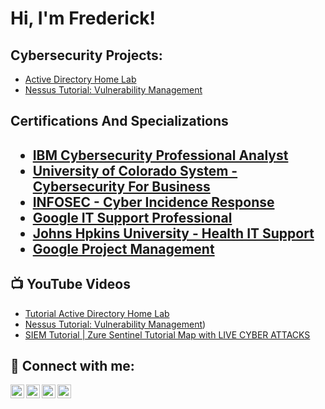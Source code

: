 <h1>Hi, I'm Frederick! </h1>

<h2> Cybersecurity Projects:</h2>

- [Active Directory Home Lab](https://github.com/joshmadakor1/Algorithms-Practice)
- [Nessus Tutorial: Vulnerability Management](https://github.com/joshmadakor1/Algorithms-Practice)

<h2> Certifications And Specializations<h2>

- [IBM Cybersecurity Professional Analyst](https://coursera.org/share/b7682793c4bb6426ece74bdaad6801ef) 
- [University of Colorado System - Cybersecurity For Business](https://coursera.org/share/fe74f9bb1ed8dae2bdf59727699ef584)    
- [INFOSEC - Cyber Incidence Response](https://coursera.org/share/1906e72cf58cc0ff9ecc9eac376b8cfa)  
- [Google IT Support Professional](https://coursera.org/share/3481589d829e25f0be5d814801cdee72)
- [Johns Hpkins University - Health IT Support](https://coursera.org/share/464a4edcc542a9b36df32925a8d17395)
- [Google Project Management](https://coursera.org/share/dc23030944f4055bc5517ba8486cf535)  
  


<h2>📺 YouTube Videos</h2>

- [Tutorial Active Directory Home Lab](https://youtu.be/FQ9fVHFAJJk)
- [Nessus Tutorial: Vulnerability Management](https://www.youtube.com/watch?v=Wdg1K-HEVsk&t=161s))
- [SIEM Tutorial | Zure Sentinel Tutorial Map with LIVE CYBER ATTACKS](https://youtu.be/sPZkLICFegg)


<h2> 🤳 Connect with me:</h2>

[<img align="left" alt="FrederickOPPONGAMANKWAAH | YouTube" width="22px" src="https://cdn.jsdelivr.net/npm/simple-icons@v3/icons/youtube.svg" />][youtube]
[<img align="left" alt="FrederickOppongAmankwah | Twitter" width="22px" src="https://cdn.jsdelivr.net/npm/simple-icons@v3/icons/twitter.svg" />][twitter]
[<img align="left" alt="FrederickOppongAmankwah | LinkedIn" width="22px" src="https://cdn.jsdelivr.net/npm/simple-icons@v3/icons/linkedin.svg" />][linkedin]
[<img align="left" alt="JoshMadakor | Instagram" width="22px" src="https://cdn.jsdelivr.net/npm/simple-icons@v3/icons/instagram.svg" />][instagram]

[twitter]: https://twitter.com/phreddie4
[youtube]: https://www.youtube.com/channel/UCI3SRvrAmO86aJhC7QobsXA
[instagram]: https://www.instagram.com/phreddie4/
[instagram]: https://www.instagram.com/blackfadahood/
[linkedin]: https://www.linkedin.com/in/frederickoamankwah



<!--
**joshmadakor1/joshmadakor1** is a ✨ _special_ ✨ repository because its `README.md` (this file) appears on your GitHub profile.

Here are some ideas to get you started:

- 🔭 I’m currently working on ...
- 🌱 I’m currently learning ...
- 👯 I’m looking to collaborate on ...
- 🤔 I’m looking for help with ...
- 💬 Ask me about ...
- 📫 How to reach me: ...
- 😄 Pronouns: ...
- ⚡ Fun fact: ...
-->
